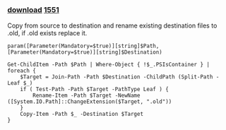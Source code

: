 ﻿---
pid:            1550
parent:         0
children:       1551
poster:         Thell
title:          
date:           2009-12-20 09:12:24
description:    Copy from source to destination and rename existing destination files to .old, if .old exists replace it.
format:         posh
---

# 

### [download](1550.ps1)  [1551](1551.md)

Copy from source to destination and rename existing destination files to .old, if .old exists replace it.

```posh
param([Parameter(Mandatory=$true)][string]$Path,[Parameter(Mandatory=$true)][string]$Destination)

Get-ChildItem -Path $Path | Where-Object { !$_.PSIsContainer } | foreach {
	$Target = Join-Path -Path $Destination -ChildPath (Split-Path -Leaf $_)
	if ( Test-Path -Path $Target -PathType Leaf ) {
		Rename-Item -Path $Target -NewName ([System.IO.Path]::ChangeExtension($Target, ".old"))
	}
	Copy-Item -Path $_ -Destination $Target
}
```
